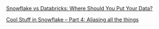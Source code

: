 [Snowflake vs Databricks: Where Should You Put Your Data?](https://www.datagrom.com/data-science-machine-learning-ai-blog/snowflake-vs-databricks)

[Cool Stuff in Snowflake – Part 4: Aliasing all the things](https://sqlkover.com/cool-stuff-in-snowflake-part-4-aliasing-all-the-things/)


